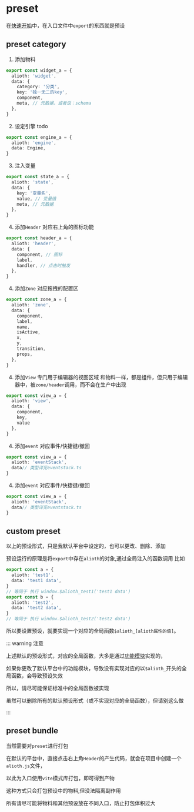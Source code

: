 # preset
在[快速开始](./quick-start.md)中，在入口文件中`export`的东西就是预设

## preset category

1. 添加物料

```ts
export const widget_a = {
  alioth: 'widget',
  data: {
    category: '分类',
    key: '独一无二的key',
    component,
    meta, // 元数据，或者说：schema
  },
}
```

2. 设定引擎
todo 

```ts
export const engine_a = {
  alioth: 'engine',
  data: Engine,
}
```

3. 注入变量

```ts
export const state_a = {
  alioth: 'state',
  data: {
    key: '变量名',
    value, // 变量值
    meta, // 元数据
  },
}
```

4. 添加`Header`
   对应右上角的图标功能

```ts
export const header_a = {
  alioth: 'header',
  data: {
    component, // 图标
    label,
    handler, // 点击时触发
  },
}
```

4. 添加`Zone`
对应拖拽的配置区

```ts
export const zone_a = {
  alioth: 'zone',
  data: {
    component,
    label,
    name,
    isActive,
    x,
    y,
    transition,
    props,
  },
}
```

4. 添加`View`
专门用于编辑器的视图区域
和物料一样，都是组件，但只用于编辑器中，被`zone/header`调用，而不会在生产中出现

```ts
export const view_a = {
  alioth: 'view',
  data: {
    component,
    key,
    value
  },
}
```

4. 添加`event`
对应事件/快捷键/撤回

```ts
export const view_a = {
  alioth: 'eventStack',
  data// 类型详见eventstack.ts
}
```

4. 添加`event`
对应事件/快捷键/撤回

```ts
export const view_a = {
  alioth: 'eventStack',
  data// 类型详见eventstack.ts
}
```

## custom preset

以上的预设形式，只是我默认平台中设定的，也可以更改、删除、添加

预设运行的原理是将`export`中存在`alioth`的对象,通过全局注入的函数调用
比如

```ts
export const a = {
  alioth: 'test1',
  data: 'test1 data',
}
// 等同于 执行 window.$alioth_test1('test1 data')
export const b = {
  alioth: 'test2',
  data: 'test2 data',
}
// 等同于 执行 window.$alioth_test2('test2 data')
```

所以要设置预设，就要实现一个对应的全局函数`$alioth_[alioth属性的值]`。

::: warning 注意

上述默认的预设形式，对应的全局函数，大多是通过[功能模块](./function.md)实现的，

如果你更改了默认平台中的功能模块，导致没有实现对应的以`$alioth_`开头的全局函数，会导致预设失效

所以，请尽可能保证标准中的全局函数被实现

虽然可以删除所有的默认预设形式（或不实现对应的全局函数），但请别这么做

:::

## preset bundle

当然需要对`preset`进行打包

在默认的平台中，直接点击右上角`Header`的产生代码，就会在项目中创建一个`alioth.js`文件，

以此为入口使用`vite`模式库打包，即可得到产物

这种方式只会打包预设中的物料,但没法隔离副作用

所有请尽可能将物料和其他预设放在不同入口，防止打包体积过大
